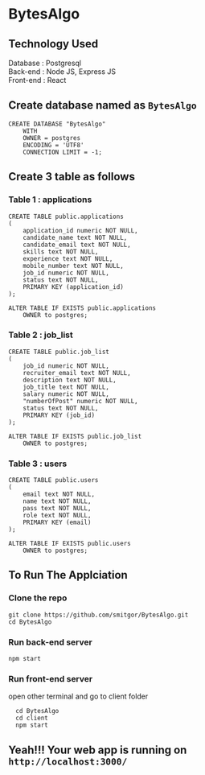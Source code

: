 # BytesAlgo

## Technology Used
Database : Postgresql<br>
Back-end : Node JS, Express JS<br>
Front-end : React<br>

## Create database named as ```BytesAlgo```
```
CREATE DATABASE "BytesAlgo"
    WITH
    OWNER = postgres
    ENCODING = 'UTF8'
    CONNECTION LIMIT = -1;
```
  
## Create 3 table as follows
  
### Table 1 : applications
```
CREATE TABLE public.applications
(
    application_id numeric NOT NULL,
    candidate_name text NOT NULL,
    candidate_email text NOT NULL,
    skills text NOT NULL,
    experience text NOT NULL,
    mobile_number text NOT NULL,
    job_id numeric NOT NULL,
    status text NOT NULL,
    PRIMARY KEY (application_id)
);

ALTER TABLE IF EXISTS public.applications
    OWNER to postgres;
```
 
### Table 2 : job_list
```
CREATE TABLE public.job_list
(
    job_id numeric NOT NULL,
    recruiter_email text NOT NULL,
    description text NOT NULL,
    job_title text NOT NULL,
    salary numeric NOT NULL,
    "numberOfPost" numeric NOT NULL,
    status text NOT NULL,
    PRIMARY KEY (job_id)
);

ALTER TABLE IF EXISTS public.job_list
    OWNER to postgres;
```
  
### Table 3 : users
```
CREATE TABLE public.users
(
    email text NOT NULL,
    name text NOT NULL,
    pass text NOT NULL,
    role text NOT NULL,
    PRIMARY KEY (email)
);

ALTER TABLE IF EXISTS public.users
    OWNER to postgres;
```
  
## To Run The Applciation
 
### Clone the repo
```
git clone https://github.com/smitgor/BytesAlgo.git
cd BytesAlgo
```
  
### Run back-end server
```
npm start
```

### Run front-end server
open other terminal and go to client folder
```
  cd BytesAlgo
  cd client
  npm start
```
  
## Yeah!!! Your web app is running on ```http://localhost:3000/```
